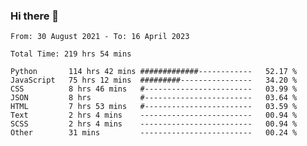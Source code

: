 ### Hi there 👋

<!--
**dominoto/dominoto** is a ✨ _special_ ✨ repository because its `README.md` (this file) appears on your GitHub profile.

Here are some ideas to get you started:

- 🔭 I’m currently working on ...
- 🌱 I’m currently learning ...
- 👯 I’m looking to collaborate on ...
- 🤔 I’m looking for help with ...
- 💬 Ask me about ...
- 📫 How to reach me: ...
- 😄 Pronouns: ...
- ⚡ Fun fact: ...
-->
<!--START_SECTION:waka-->

```text
From: 30 August 2021 - To: 16 April 2023

Total Time: 219 hrs 54 mins

Python       114 hrs 42 mins #############------------   52.17 %
JavaScript   75 hrs 12 mins  #########----------------   34.20 %
CSS          8 hrs 46 mins   #------------------------   03.99 %
JSON         8 hrs           #------------------------   03.64 %
HTML         7 hrs 53 mins   #------------------------   03.59 %
Text         2 hrs 4 mins    -------------------------   00.94 %
SCSS         2 hrs 4 mins    -------------------------   00.94 %
Other        31 mins         -------------------------   00.24 %
```

<!--END_SECTION:waka-->

